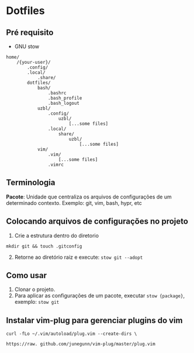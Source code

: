 # Dotfiles

## Pré requisito

- GNU stow
```
home/
    /{your-user}/
        .config/
        .local/
            .share/
        dotfiles/
            bash/
                .bashrc
                .bash_profile
                .bash_logout
            uzbl/
                .config/
                    uzbl/
                        [...some files]
                .local/
                    share/
                        uzbl/
                            [...some files]
            vim/
                .vim/
                    [...some files]
                .vimrc
```

## Terminologia

**Pacote**: Unidade que centraliza os arquivos de configurações de um determinado contexto. Exemplo: git, vim, bash, hypr, etc


## Colocando arquivos de configurações no projeto

1. Crie a estrutura dentro do diretorio

`mkdir git && touch .gitconfig`

2. Retorne ao diretório raiz e execute: `stow git --adopt`

## Como usar

1. Clonar o projeto.
2. Para aplicar as configurações de um pacote, executar `stow {package}`, exemplo: `stow git`

## Instalar vim-plug para gerenciar plugins do vim

```
curl -fLo ~/.vim/autoload/plug.vim --create-dirs \

https://raw. github.com/junegunn/vim-plug/master/plug.vim
```
